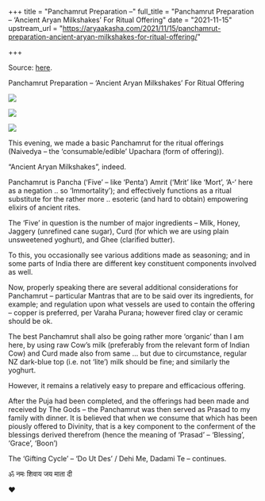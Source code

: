 +++
title = "Panchamrut Preparation –"
full_title = "Panchamrut Preparation – ‘Ancient Aryan Milkshakes’ For Ritual Offering"
date = "2021-11-15"
upstream_url = "https://aryaakasha.com/2021/11/15/panchamrut-preparation-ancient-aryan-milkshakes-for-ritual-offering/"

+++

Source: [here](https://aryaakasha.com/2021/11/15/panchamrut-preparation-ancient-aryan-milkshakes-for-ritual-offering/).

Panchamrut Preparation – ‘Ancient Aryan Milkshakes’ For Ritual Offering



![](https://aryaakasha.files.wordpress.com/2021/11/img_1040.jpg)

![](https://aryaakasha.files.wordpress.com/2021/11/img_1041.jpg)

![](https://aryaakasha.files.wordpress.com/2021/11/img_1042.jpg)

This evening, we made a basic Panchamrut for the ritual offerings (Naivedya – the ‘consumable/edible’ Upachara (form of offering)).

“Ancient Aryan Milkshakes”, indeed.

Panchamrut is Pancha (‘Five’ – like ‘Penta’) Amrit (‘Mrit’ like ‘Mort’, ‘A-‘ here as a negation .. so ‘Immortality’); and effectively functions as a ritual substitute for the rather more .. esoteric (and hard to obtain) empowering elixirs of ancient rites.

The ‘Five’ in question is the number of major ingredients – Milk, Honey, Jaggery (unrefined cane sugar), Curd (for which we are using plain unsweetened yoghurt), and Ghee (clarified butter).

To this, you occasionally see various additions made as seasoning; and in some parts of India there are different key constituent components involved as well.

Now, properly speaking there are several additional considerations for Panchamrut – particular Mantras that are to be said over its ingredients, for example; and regulation upon what vessels are used to contain the offering – copper is preferred, per Varaha Purana; however fired clay or ceramic should be ok.

The best Panchamrut shall also be going rather more ‘organic’ than I am here, by using raw Cow’s milk (preferably from the relevant form of Indian Cow) and Curd made also from same … but due to circumstance, regular NZ dark-blue top (i.e. not ‘lite’) milk should be fine; and similarly the yoghurt.

However, it remains a relatively easy to prepare and efficacious offering.

After the Puja had been completed, and the offerings had been made and received by The Gods – the Panchamrut was then served as Prasad to my family with dinner. It is believed that when we consume that which has been piously offered to Divinity, that is a key component to the conferment of the blessings derived therefrom (hence the meaning of ‘Prasad’ – ‘Blessing’, ‘Grace’, ‘Boon’)

The ‘Gifting Cycle’ – ‘Do Ut Des’ / Dehi Me, Dadami Te – continues.

ॐ नमः शिवाय जय माता दी

❤